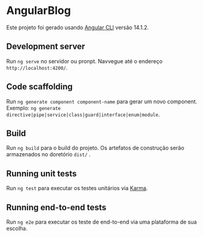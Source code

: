 # AngularBlog

Este projeto foi gerado usando [Angular CLI](https://github.com/angular/angular-cli) versão 14.1.2.

## Development server

Run `ng serve` no servidor ou pronpt. Navvegue até o endereço `http://localhost:4200/`. 

## Code scaffolding

Run `ng generate component component-name` para gerar um novo component. Exemplo: `ng generate directive|pipe|service|class|guard|interface|enum|module`.

## Build

Run `ng build` para o build do projeto. Os artefatos de construção serão armazenados no doretório `dist/` .

## Running unit tests

Run `ng test` para executar os testes unitários via [Karma](https://karma-runner.github.io).

## Running end-to-end tests

Run `ng e2e` para executar os teste de end-to-end via uma plataforma de sua escolha.
